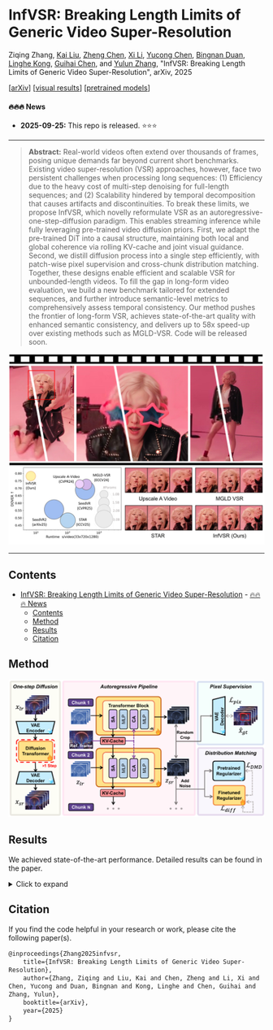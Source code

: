 # InfVSR: Breaking Length Limits of Generic Video Super-Resolution

Ziqing Zhang, [Kai Liu](https://kai-liu001.github.io/), [Zheng Chen](https://zhengchen1999.github.io), [Xi Li](), [Yucong Chen](https://scholar.google.com/citations?user=BTEsUk8AAAAJ&hl), [Bingnan Duan](https://github.com/Bingnan), [Linghe Kong](https://www.cs.sjtu.edu.cn/~linghe.kong/), [Guihai Chen](https://cs.nju.edu.cn/gchen/index.htm),  and [Yulun Zhang](http://yulunzhang.com/), "InfVSR: Breaking Length Limits of Generic Video Super-Resolution", arXiv, 2025

[[arXiv]()] [[visual results]()] [[pretrained models]()]



#### 🔥🔥🔥 News
- **2025-09-25:** This repo is released. ⭐️⭐️⭐️

---

> **Abstract:** Real-world videos often extend over thousands of frames, posing unique demands far beyond current short benchmarks. Existing video super-resolution (VSR) approaches, however, face two persistent challenges when processing long sequences: (1) Efficiency due to the heavy cost of multi-step denoising for full-length sequences; and (2) Scalability hindered by temporal decomposition that causes artifacts and discontinuities. To break these limits, we propose InfVSR, which novelly reformulate VSR as an autoregressive-one-step-diffusion paradigm. This enables streaming inference while fully leveraging pre-trained video diffusion priors. First, we adapt the pre-trained DiT into a causal structure, maintaining both local and global coherence via rolling KV-cache and joint visual guidance. Second, we distill diffusion process into a single step efficiently, with patch-wise pixel supervision and cross-chunk distribution matching. Together, these designs enable efficient and scalable VSR for unbounded-length videos. To fill the gap in long-form video evaluation, we build a new benchmark tailored for extended sequences, and further introduce semantic-level metrics to comprehensively assess temporal consistency. Our method pushes the frontier of long-form VSR, achieves state-of-the-art quality with enhanced semantic consistency, and delivers up to 58x speed-up over existing methods such as MGLD-VSR. Code will be released soon.

![](figs/cover.png)


---

## Contents


- [InfVSR: Breaking Length Limits of Generic Video Super-Resolution](#infvsr-breaking-length-limits-of-generic-video-super-resolution)
      - [🔥🔥🔥 News](#-news)
  - [Contents](#contents)
  - [Method](#method)
  - [Results](#results)
  - [Citation](#citation)

## <a name="method"></a> Method 

<p align="center">
  <img width="900" src="figs/method.png">
</p>

## <a name="results"></a> Results

We achieved state-of-the-art performance. Detailed results can be found in the paper.

<details>
<summary>Click to expand</summary>

- quantitative comparisons in Table 3 (main paper)

<p align="center">
  <img width="900" src="figs/main-comparison.png">
</p>



- visual comparison in Figure 4 (main paper)

<p align="center">
  <img width="900" src="figs/visual-comp1.png">
</p>



- visual comparison in Figure 6 (main paper)

<p align="center">
  <img width="900" src="figs/visual-comp2.png">
</p>




- visual comparison in Figure 2 (supplemental material)

<p align="center">
  <img width="900" src="figs/visual-comp3.png">
</p>

- visual comparison in Figure 3 (supplemental material)

<p align="center">
  <img width="900" src="figs/visual-comp4.png">
</p>

</details>

## <a name="citation"></a> Citation
If you find the code helpful in your research or work, please cite the following paper(s).

```
@inproceedings{Zhang2025infvsr,
    title={InfVSR: Breaking Length Limits of Generic Video Super-Resolution},
    author={Zhang, Ziqing and Liu, Kai and Chen, Zheng and Li, Xi and Chen, Yucong and Duan, Bingnan and Kong, Linghe and Chen, Guihai and Zhang, Yulun},
    booktitle={arXiv},
    year={2025}
}
```